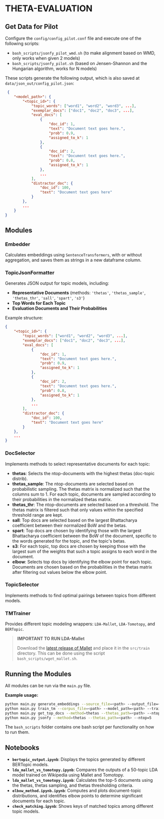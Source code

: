 # THETA-EVALUATION

## Get Data for Pilot

Configure the `config/config_pilot.conf` file and execute one of the following scripts:

- `bash_scripts/jsonfy_pilot_wmd.sh` (to make alignment based on WMD, only works when given 2 models)
- `bash_scripts/jsonfy_pilot.sh` (based on Jensen-Shannon and the Hungarian algorithm, works for N models)

These scripts generate the following output, which is also saved at `data/json_out/config_pilot.json`:

```json
 {  
    "<model_path>": {
        "<topic_id>": {
            "topic_words": ["word1", "word2", "word3", ...], 
            "exemplar_docs": ["doc1", "doc2", "doc3", ...], 
            "eval_docs": [
                {
                    "doc_id": 1, 
                    "text": "Document text goes here.", 
                    "prob": 0.9, 
                    "assigned_to_k": 1
                },
                {
                    "doc_id": 2, 
                    "text": "Document text goes here.", 
                    "prob": 0.8, 
                    "assigned_to_k": 1
                },
                ...
            ],
            "distractor_doc": {
                "doc_id": 100,
                "text": "Document text goes here"
            }
        },
        ...
    }
}
```

## Modules

### Embedder

Calculates embeddings using `SentenceTransformers`, with or without aggregation, and saves them as strings in a new dataframe column.

### TopicJsonFormatter

Generates JSON output for topic models, including:

- **Representative Documents** (methods: `'thetas'`, `'thetas_sample'`, `'thetas_thr'`, `'sall'`, `'spart'`, `'s3'`)
- **Top Words for Each Topic**
- **Evaluation Documents and Their Probabilities**

Example structure:

```json
{
    "<topic_id>": {
        "topic_words": ["word1", "word2", "word3", ...], 
        "exemplar_docs": ["doc1", "doc2", "doc3", ...], 
        "eval_docs": [
            {
                "doc_id": 1, 
                "text": "Document text goes here.", 
                "prob": 0.9, 
                "assigned_to_k": 1
            },
            {
                "doc_id": 2, 
                "text": "Document text goes here.", 
                "prob": 0.8, 
                "assigned_to_k": 1
            },
            ...
        ],
        "distractor_doc": {
            "doc_id": 100,
            "text": "Document text goes here"
        }
    },
    ...
}
```

### DocSelector

Implements methods to select representative documents for each topic:

- **thetas**: Selects the ntop-documents with the highest thetas (doc-topic distrib).
- **thetas_sample**: The ntop-documents are selected based on probabilistic sampling. The thetas matrix is normalized such that the columns sum to 1. For each topic, documents are sampled according to their probabilities in the normalized thetas matrix.
- **thetas_thr**: The ntop-documents are selected based on a threshold. The thetas matrix is filtered such that only values within the specified threshold range are kept.
- **sall**: Top docs are selected based on the largest Bhattacharya coefficient between their normalized BoW and the betas.
- **spart**: Top docs are chosen by identifying those with the largest Bhattacharya coefficient between the BoW of the document, specific to the words generated for the topic, and the topic's betas.
- **s3**: For each topic, top docs are chosen by keeping those with the largest sum of the weights that such a topic assigns to each word in the document.
- **elbow**: Selects top docs by identifying the elbow point for each topic. Documents are chosen based on the probabilities in the thetas matrix after filtering out values below the elbow point.

### TopicSelector

Implements methods to find optimal pairings between topics from different models.

### TMTrainer

Provides different topic modeling wrappers: ``LDA-Mallet``, ``LDA-Tomotopy``, and ``BERTopic``.

> **IMPORTANT TO RUN LDA-Mallet**
>
> Download the [latest release of Mallet](https://github.com/mimno/Mallet/releases) and place it in the `src/train` directory. This can be done using the script `bash_scripts/wget_mallet.sh`.

## Running the Modules

All modules can be run via the `main.py` file.

**Example usage:**

```bash
python main.py generate_embeddings --source_file=<path> --output_file=<path> --batch_size=128
python main.py train_tm --corpus_file=<path> --model_path=<path> --trainer_type=MalletLda --num_topics=50
python main.py get_top_docs --method=thetas --thetas_path=<path> --ntop=5
python main.py jsonfy --method=thetas --thetas_path=<path> --ntop=5
```

The ``bash_scripts`` folder contains one bash script per functionality on how to run them.

## Notebooks

- **`bertopic_output.ipynb`**: Displays the topics generated by different BERTopic models.
- **`lda_mallet_vs_tomotopy.ipynb`**: Compares the outputs of a 50-topic LDA model trained on Wikipedia using Mallet and Tomotopy.
- **`lda_mallet_vs_tomotopy.ipynb`**: Calculates the top-5 documents using the thetas, thetas sampling, and thetas thresholding criteria.
- **`elbow_method.ipynb.ipynb`**: Computes and plots document-topic distributions, and identifies elbow points to determine significant documents for each topic.
- **`check_matching.ipynb`**: Shows keys of matched topics among different topic models.